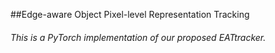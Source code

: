 ##Edge-aware Object Pixel-level Representation Tracking

###### This is a PyTorch implementation of our proposed EATtracker. 
